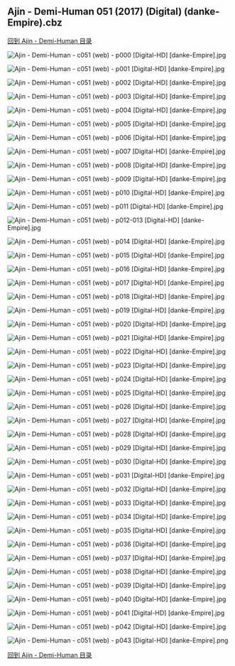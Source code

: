 ## Ajin - Demi-Human 051 (2017) (Digital) (danke-Empire).cbz


[回到 Ajin - Demi-Human 目录](https://github.com/alicewish/markdown/blob/master/series/Ajin-Demi-Human.md)


![Ajin - Demi-Human - c051 (web) - p000 [Digital-HD] [danke-Empire].jpg](https://wx1.sinaimg.cn/large/6a9fdecagy1fpbhi6wzn6j21j82cwe81.jpg)

![Ajin - Demi-Human - c051 (web) - p001 [Digital-HD] [danke-Empire].jpg](https://wx1.sinaimg.cn/large/6a9fdecagy1fpbhifwy46j21kw27nhdt.jpg)

![Ajin - Demi-Human - c051 (web) - p002 [Digital-HD] [danke-Empire].jpg](https://wx1.sinaimg.cn/large/6a9fdecagy1fpbhiodb01j21kw27ne81.jpg)

![Ajin - Demi-Human - c051 (web) - p003 [Digital-HD] [danke-Empire].jpg](https://wx1.sinaimg.cn/large/6a9fdecagy1fpbhiwh5coj21kw27nhdt.jpg)

![Ajin - Demi-Human - c051 (web) - p004 [Digital-HD] [danke-Empire].jpg](https://wx1.sinaimg.cn/large/6a9fdecagy1fpbhj7yg4tj21kw27nhdt.jpg)

![Ajin - Demi-Human - c051 (web) - p005 [Digital-HD] [danke-Empire].jpg](https://wx1.sinaimg.cn/large/6a9fdecagy1fpbhjglh9tj21kw27nhdt.jpg)

![Ajin - Demi-Human - c051 (web) - p006 [Digital-HD] [danke-Empire].jpg](https://wx1.sinaimg.cn/large/6a9fdecagy1fpbhjmpb9cj21kw27n7wh.jpg)

![Ajin - Demi-Human - c051 (web) - p007 [Digital-HD] [danke-Empire].jpg](https://wx1.sinaimg.cn/large/6a9fdecagy1fpbhjuobogj21kw27ne81.jpg)

![Ajin - Demi-Human - c051 (web) - p008 [Digital-HD] [danke-Empire].jpg](https://wx1.sinaimg.cn/large/6a9fdecagy1fpbhk20iehj21kw27n4qp.jpg)

![Ajin - Demi-Human - c051 (web) - p009 [Digital-HD] [danke-Empire].jpg](https://wx1.sinaimg.cn/large/6a9fdecagy1fpbhk8rqcnj21kw27n1k5.jpg)

![Ajin - Demi-Human - c051 (web) - p010 [Digital-HD] [danke-Empire].jpg](https://wx1.sinaimg.cn/large/6a9fdecagy1fpbhkghnxsj21kw27nb29.jpg)

![Ajin - Demi-Human - c051 (web) - p011 [Digital-HD] [danke-Empire].jpg](https://wx1.sinaimg.cn/large/6a9fdecagy1fpbhknz79oj21kw27nqpq.jpg)

![Ajin - Demi-Human - c051 (web) - p012-013 [Digital-HD] [danke-Empire].jpg](https://wx1.sinaimg.cn/large/6a9fdecagy1fpbhl2jguyj21kw13u4qr.jpg)

![Ajin - Demi-Human - c051 (web) - p014 [Digital-HD] [danke-Empire].jpg](https://wx1.sinaimg.cn/large/6a9fdecagy1fpbhlaidwmj21kw27ne81.jpg)

![Ajin - Demi-Human - c051 (web) - p015 [Digital-HD] [danke-Empire].jpg](https://wx1.sinaimg.cn/large/6a9fdecagy1fpbhll54s4j21kw27ne81.jpg)

![Ajin - Demi-Human - c051 (web) - p016 [Digital-HD] [danke-Empire].jpg](https://wx1.sinaimg.cn/large/6a9fdecagy1fpbhlty9ulj21kw27ne81.jpg)

![Ajin - Demi-Human - c051 (web) - p017 [Digital-HD] [danke-Empire].jpg](https://wx1.sinaimg.cn/large/6a9fdecagy1fpbhm28nhnj21kw27n4qp.jpg)

![Ajin - Demi-Human - c051 (web) - p018 [Digital-HD] [danke-Empire].jpg](https://wx1.sinaimg.cn/large/6a9fdecagy1fpbhm9cg90j21kw27n4qp.jpg)

![Ajin - Demi-Human - c051 (web) - p019 [Digital-HD] [danke-Empire].jpg](https://wx1.sinaimg.cn/large/6a9fdecagy1fpbhmfsr1wj21kw27nqsz.jpg)

![Ajin - Demi-Human - c051 (web) - p020 [Digital-HD] [danke-Empire].jpg](https://wx1.sinaimg.cn/large/6a9fdecagy1fpbhmnb0i6j21kw27n4qp.jpg)

![Ajin - Demi-Human - c051 (web) - p021 [Digital-HD] [danke-Empire].jpg](https://wx1.sinaimg.cn/large/6a9fdecagy1fpbhmuts80j21kw27nnou.jpg)

![Ajin - Demi-Human - c051 (web) - p022 [Digital-HD] [danke-Empire].jpg](https://wx1.sinaimg.cn/large/6a9fdecagy1fpbhn1q4kpj21kw27n1kx.jpg)

![Ajin - Demi-Human - c051 (web) - p023 [Digital-HD] [danke-Empire].jpg](https://wx1.sinaimg.cn/large/6a9fdecagy1fpbhn8u75wj21kw27n1kx.jpg)

![Ajin - Demi-Human - c051 (web) - p024 [Digital-HD] [danke-Empire].jpg](https://wx1.sinaimg.cn/large/6a9fdecagy1fpbhngjab6j21kw27nb29.jpg)

![Ajin - Demi-Human - c051 (web) - p025 [Digital-HD] [danke-Empire].jpg](https://wx1.sinaimg.cn/large/6a9fdecagy1fpbhnoeyo1j21kw27ne81.jpg)

![Ajin - Demi-Human - c051 (web) - p026 [Digital-HD] [danke-Empire].jpg](https://wx1.sinaimg.cn/large/6a9fdecagy1fpbhnv9caoj21kw27nkjl.jpg)

![Ajin - Demi-Human - c051 (web) - p027 [Digital-HD] [danke-Empire].jpg](https://wx1.sinaimg.cn/large/6a9fdecagy1fpbho8vsfxj21kw27nhdt.jpg)

![Ajin - Demi-Human - c051 (web) - p028 [Digital-HD] [danke-Empire].jpg](https://wx1.sinaimg.cn/large/6a9fdecagy1fpbhololnrj21kw27nkjl.jpg)

![Ajin - Demi-Human - c051 (web) - p029 [Digital-HD] [danke-Empire].jpg](https://wx1.sinaimg.cn/large/6a9fdecagy1fpbhotoor3j21kw27n7wh.jpg)

![Ajin - Demi-Human - c051 (web) - p030 [Digital-HD] [danke-Empire].jpg](https://wx1.sinaimg.cn/large/6a9fdecagy1fpbhp3j3s1j21kw27nb29.jpg)

![Ajin - Demi-Human - c051 (web) - p031 [Digital-HD] [danke-Empire].jpg](https://wx1.sinaimg.cn/large/6a9fdecagy1fpbhpjayudj21kw27nb29.jpg)

![Ajin - Demi-Human - c051 (web) - p032 [Digital-HD] [danke-Empire].jpg](https://wx1.sinaimg.cn/large/6a9fdecagy1fpbhq092skj21kw27nb29.jpg)

![Ajin - Demi-Human - c051 (web) - p033 [Digital-HD] [danke-Empire].jpg](https://wx1.sinaimg.cn/large/6a9fdecagy1fpbhqe80q2j21kw27ne81.jpg)

![Ajin - Demi-Human - c051 (web) - p034 [Digital-HD] [danke-Empire].jpg](https://wx1.sinaimg.cn/large/6a9fdecagy1fpbhqsb8wsj21kw27nhdt.jpg)

![Ajin - Demi-Human - c051 (web) - p035 [Digital-HD] [danke-Empire].jpg](https://wx1.sinaimg.cn/large/6a9fdecagy1fpbhqze3f5j21kw27n1kx.jpg)

![Ajin - Demi-Human - c051 (web) - p036 [Digital-HD] [danke-Empire].jpg](https://wx1.sinaimg.cn/large/6a9fdecagy1fpbhr5sci7j21kw27nkjl.jpg)

![Ajin - Demi-Human - c051 (web) - p037 [Digital-HD] [danke-Empire].jpg](https://wx1.sinaimg.cn/large/6a9fdecagy1fpbhrce5stj21kw27ne7j.jpg)

![Ajin - Demi-Human - c051 (web) - p038 [Digital-HD] [danke-Empire].jpg](https://wx1.sinaimg.cn/large/6a9fdecagy1fpbhri4jqqj21kw27nha1.jpg)

![Ajin - Demi-Human - c051 (web) - p039 [Digital-HD] [danke-Empire].jpg](https://wx1.sinaimg.cn/large/6a9fdecagy1fpbhrpebgfj21kw27nhdt.jpg)

![Ajin - Demi-Human - c051 (web) - p040 [Digital-HD] [danke-Empire].jpg](https://wx1.sinaimg.cn/large/6a9fdecagy1fpbhrvianrj21kw27n7wh.jpg)

![Ajin - Demi-Human - c051 (web) - p041 [Digital-HD] [danke-Empire].jpg](https://wx1.sinaimg.cn/large/6a9fdecagy1fpbhs298blj21kw27n7wh.jpg)

![Ajin - Demi-Human - c051 (web) - p042 [Digital-HD] [danke-Empire].jpg](https://wx1.sinaimg.cn/large/6a9fdecagy1fpbhs9p5ftj21kw27n7wh.jpg)

![Ajin - Demi-Human - c051 (web) - p043 [Digital-HD] [danke-Empire].png](https://wx1.sinaimg.cn/large/6a9fdecagy1fpbhsbrgz1j21kw27n0p6.jpg)

[回到 Ajin - Demi-Human 目录](https://github.com/alicewish/markdown/blob/master/series/Ajin-Demi-Human.md)

